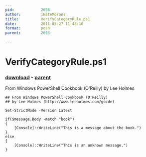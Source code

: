 ```yaml
---
pid:            2698
author:         iHateMorons
title:          VerifyCategoryRule.ps1
date:           2011-05-27 11:48:10
format:         posh
parent:         2693

---
```


# VerifyCategoryRule.ps1

### [download](Scripts\2698.ps1) - [parent](Scripts\2693.md)

From Windows PowerShell Cookbook (O'Reilly) by Lee Holmes

```posh
## From Windows PowerShell Cookbook (O'Reilly)
## by Lee Holmes (http://www.leeholmes.com/guide)

Set-StrictMode -Version Latest

if($message.Body -match "book")
{
    [Console]::WriteLine("This is a message about the book.")
}
else
{
    [Console]::WriteLine("This is an unknown message.")
}
```
